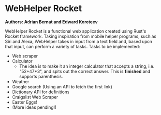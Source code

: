 # WebHelper Rocket
**Authors: Adrian Bernat and Edward Koroteev**

WebHelper Rocket is a functional web application created using Rust's Rocket framework.
Taking inspiration from mobile helper programs, such as Siri and Alexa, WebHelper takes
in input from a text field and, based upon that input, can perform a variety of tasks.
Tasks to be implemented:
* Web scraper
* Calculator
  * The idea is to make it an integer calculator that accepts a string, i.e. "52+47*3",
    and spits out the correct answer. This is **finished** and supports parenthesis.
* Weather
* Google search (Using an API to fetch the first link)
* Dictionary API for definitions
* Craigslist Web Scraper
* Easter Eggs!
* (More ideas pending!)
